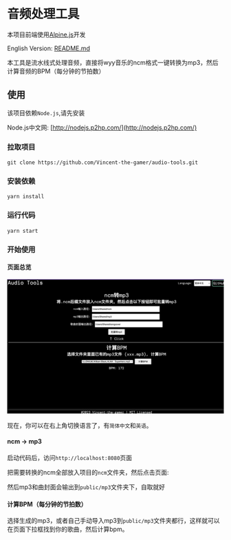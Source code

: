 # 音频处理工具

本项目前端使用[Alpine.js](https://alpinejs.dev/)开发

English Version: [README.md](./README.md)

本工具是流水线式处理音频，直接将wyy音乐的ncm格式一键转换为mp3，然后计算音频的BPM（每分钟的节拍数）

## 使用
该项目依赖`Node.js`,请先安装

Node.js中文网: [http://nodejs.p2hp.com/](http://nodejs.p2hp.com/)


### 拉取项目
~~~shell
git clone https://github.com/Vincent-the-gamer/audio-tools.git
~~~

### 安装依赖
~~~shell
yarn install
~~~

### 运行代码
~~~shell
yarn start
~~~


### 开始使用

#### 页面总览

![页面](./.github/page-cn.png)

现在，你可以在右上角切换语言了，有`简体中文`和`英语`。

#### ncm -> mp3
启动代码后，访问`http://localhost:8080`页面

把需要转换的ncm全部放入项目的`ncm`文件夹，然后点击页面:

然后mp3和曲封面会输出到`public/mp3`文件夹下，自取就好

#### 计算BPM（每分钟的节拍数）
选择生成的mp3，或者自己手动导入mp3到`public/mp3`文件夹都行，这样就可以在页面下拉框找到你的歌曲，然后计算bpm。
